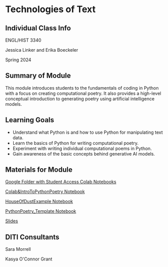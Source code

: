 # Technologies of Text



## Individual Class Info
ENGL/HIST 3340

Jessica Linker and Erika Boeckeler 

Spring 2024


## Summary of Module
This module introduces students to the fundamentals of coding in Python with a focus on creating computational poetry. It also provides a high-level conceptual introduction to generating poetry using artificial intelligence models. 


## Learning Goals
- Understand what Python is and how to use Python for manipulating text data.
- Learn the basics of Python for writing computational poetry. 
- Experiment with writing individual computational poems in Python.
- Gain awareness of the basic concepts behind generative AI models. 


## Materials for Module
[Google Folder with Student Access Colab Notebooks](https://drive.google.com/drive/folders/1kk86_ow8cCYoufZ412i5ebnwVI5bAlF-?usp=drive_link)

[Colab&IntroToPythonPoetry Notebook](https://github.com/NULabNortheastern/digitalassignmentshowcase/blob/main/multi-domain-modules/sp24-linker-boeckeler-engl3340-python-poetry/Colab%26IntroToPythonPoetry.ipynb)

[HouseOfDustExample Notebook](https://github.com/NULabNortheastern/digitalassignmentshowcase/blob/main/multi-domain-modules/sp24-linker-boeckeler-engl3340-python-poetry/HouseOfDustExample.ipynb)

[PythonPoetry_Template Notebook](https://github.com/NULabNortheastern/digitalassignmentshowcase/blob/main/multi-domain-modules/sp24-linker-boeckeler-engl3340-python-poetry/PythonPoetry_Template.ipynb)

[Slides](https://github.com/NULabNortheastern/digitalassignmentshowcase/blob/main/multi-domain-modules/sp24-linker-boeckeler-engl3340-python-poetry/slides_sp24-linker-boeckeler-engl3340-python-poetry.pdf)

## DITI Consultants
Sara Morrell

Kasya O'Connor Grant

